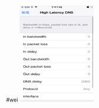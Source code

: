 #wei
<img src="https://github.com/weiyunling/pic/blob/master/2016-2-29/High%20Latency%20DNS.png" alt="wifi" width="200" height="260"/>
